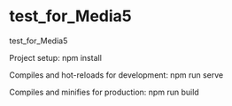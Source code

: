 # test_for_Media5
 test_for_Media5
 
Project setup: 
npm install

Compiles and hot-reloads for development: 
npm run serve

Compiles and minifies for production: 
npm run build
